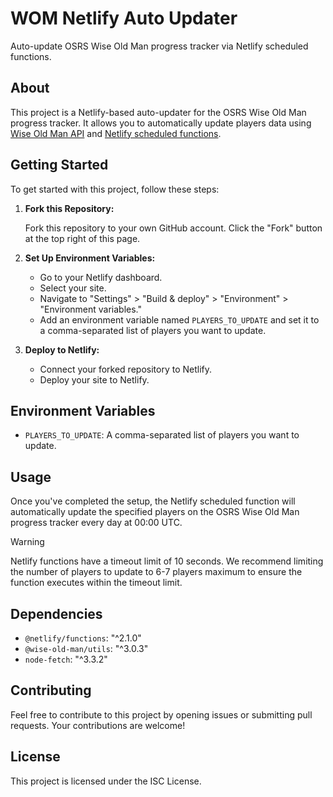# WOM Netlify Auto Updater

Auto-update OSRS Wise Old Man progress tracker via Netlify scheduled functions.

## About

This project is a Netlify-based auto-updater for the OSRS Wise Old Man progress tracker. It allows you to automatically update players data using [Wise Old Man API](https://docs.wiseoldman.net/) and [Netlify scheduled functions](https://docs.netlify.com/functions/scheduled-functions/#getting-started).

## Getting Started

To get started with this project, follow these steps:

1. **Fork this Repository:**

   Fork this repository to your own GitHub account. Click the "Fork" button at the top right of this page.

2. **Set Up Environment Variables:**

   - Go to your Netlify dashboard.
   - Select your site.
   - Navigate to "Settings" > "Build & deploy" > "Environment" > "Environment variables."
   - Add an environment variable named `PLAYERS_TO_UPDATE` and set it to a comma-separated list of players you want to update.

3. **Deploy to Netlify:**

   - Connect your forked repository to Netlify.
   - Deploy your site to Netlify.

## Environment Variables

- `PLAYERS_TO_UPDATE`: A comma-separated list of players you want to update.

## Usage

Once you've completed the setup, the Netlify scheduled function will automatically update the specified players on the OSRS Wise Old Man progress tracker every day at 00:00 UTC.

> [!WARNING]
> Netlify functions have a timeout limit of 10 seconds. We recommend limiting the number of players to update to 6-7 players maximum to ensure the function executes within the timeout limit.

## Dependencies

- `@netlify/functions`: "^2.1.0"
- `@wise-old-man/utils`: "^3.0.3"
- `node-fetch`: "^3.3.2"

## Contributing

Feel free to contribute to this project by opening issues or submitting pull requests. Your contributions are welcome!

## License

This project is licensed under the ISC License.
